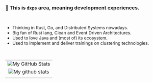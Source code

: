 ### 💬 This is `dxps` area, meaning development experiences.

<br/>

- Thinking in Rust, Go, and Distributed Systems nowadays.<br/>
- Big fan of Rust lang, Clean and Event Driven Architectures.<br/>
- Used to love Java and (most of) its ecosystem.
- Used to implement and deliver trainings on clustering technologies.

<br/>

<center>

|                                                                                                                                                                                      |
| :----------------------------------------------------------------------------------------------------------------------------------------------------------------------------------: |
|    <img align="center" src="https://github-readme-streak-stats.herokuapp.com/?user=dxps&theme=vue-dark&hide_border=true&date_format=M%20j%5B%2C%20Y%5D" alt="My GitHub Stats" />     |
| <img align="center" src="https://github-readme-stats.vercel.app/api?username=dxps&show_icons=true&include_all_commits=true&theme=vue-dark&hide_border=true" alt="My github stats" /> |
|                                                                                                                                                                                      |

</center>

<!--
**dxps/dxps** is a ✨ _special_ ✨ repository because its `README.md` (this file) appears on your GitHub profile.

Here are some ideas to get you started:

- 🔭 I’m currently working on ...
- 🌱 I’m currently learning ...
- 👯 I’m looking to collaborate on ...
- 🤔 I’m looking for help with ...
- 💬 Ask me about ...
- 📫 How to reach me: ...
- 😄 Pronouns: ...
- ⚡ Fun fact: ...
-->
